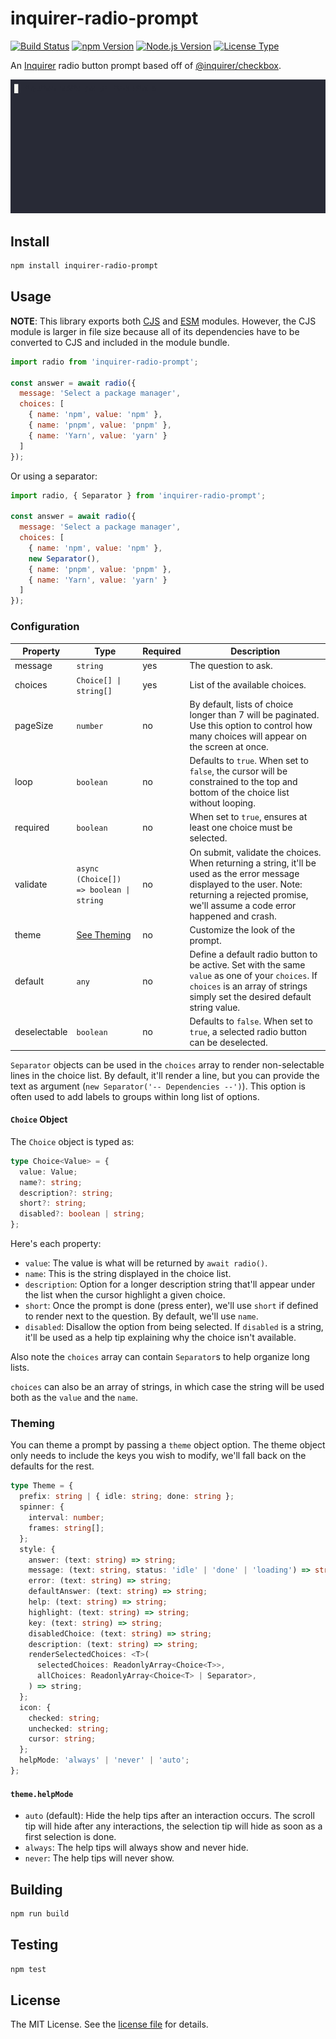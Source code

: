 inquirer-radio-prompt
=====================
[![Build Status](https://img.shields.io/github/actions/workflow/status/jbenner-radham/inquirer-radio-prompt/ci.yaml?branch=main)](https://github.com/jbenner-radham/inquirer-radio-prompt/actions/workflows/ci.yaml)
[![npm Version](https://img.shields.io/npm/v/inquirer-radio-prompt.svg)](https://www.npmjs.com/package/inquirer-radio-prompt)
[![Node.js Version](https://img.shields.io/node/v/inquirer-radio-prompt.svg)](https://nodejs.org/)
[![License Type](https://img.shields.io/github/license/jbenner-radham/inquirer-radio-prompt.svg)](LICENSE)

An [Inquirer](https://github.com/SBoudrias/Inquirer.js/) radio button prompt based off of [@inquirer/checkbox](https://github.com/SBoudrias/Inquirer.js/tree/main/packages/checkbox).

![Animated demo of inquirer-radio-prompt](images/demo.gif)

Install
-------
```sh
npm install inquirer-radio-prompt
```

Usage
-----
**NOTE**: This library exports both [CJS](https://nodejs.org/api/modules.html) and [ESM](https://nodejs.org/api/esm.html) modules. However, the CJS module is larger in file size because all of its dependencies have to be converted to CJS and included in the module bundle.

```js
import radio from 'inquirer-radio-prompt';

const answer = await radio({
  message: 'Select a package manager',
  choices: [
    { name: 'npm', value: 'npm' },
    { name: 'pnpm', value: 'pnpm' },
    { name: 'Yarn', value: 'yarn' }
  ]
});
```

Or using a separator:

```js
import radio, { Separator } from 'inquirer-radio-prompt';

const answer = await radio({
  message: 'Select a package manager',
  choices: [
    { name: 'npm', value: 'npm' },
    new Separator(),
    { name: 'pnpm', value: 'pnpm' },
    { name: 'Yarn', value: 'yarn' }
  ]
});
```

### Configuration

| Property     | Type                                    | Required | Description                                                                                                                                                                                           |
|--------------|-----------------------------------------|----------|-------------------------------------------------------------------------------------------------------------------------------------------------------------------------------------------------------|
| message      | `string`                                | yes      | The question to ask.                                                                                                                                                                                  |
| choices      | `Choice[] \| string[]`                  | yes      | List of the available choices.                                                                                                                                                                        |                                                                                                                                                                       |
| pageSize     | `number`                                | no       | By default, lists of choice longer than 7 will be paginated. Use this option to control how many choices will appear on the screen at once.                                                           |
| loop         | `boolean`                               | no       | Defaults to `true`. When set to `false`, the cursor will be constrained to the top and bottom of the choice list without looping.                                                                     |
| required     | `boolean`                               | no       | When set to `true`, ensures at least one choice must be selected.                                                                                                                                     |
| validate     | `async (Choice[]) => boolean \| string` | no       | On submit, validate the choices. When returning a string, it'll be used as the error message displayed to the user. Note: returning a rejected promise, we'll assume a code error happened and crash. |
| theme        | [See Theming](#theming)                 | no       | Customize the look of the prompt.                                                                                                                                                                     |
| default      | `any`                                   | no       | Define a default radio button to be active. Set with the same `value` as one of your `choices`. If `choices` is an array of strings simply set the desired default string value.                      |
| deselectable | `boolean`                               | no       | Defaults to `false`. When set to `true`, a selected radio button can be deselected.                                                                                                                   |

`Separator` objects can be used in the `choices` array to render non-selectable lines in the choice list. By default, it'll render a line, but you can provide the text as argument (`new Separator('-- Dependencies --')`). This option is often used to add labels to groups within long list of options.

#### `Choice` Object

The `Choice` object is typed as:

```ts
type Choice<Value> = {
  value: Value;
  name?: string;
  description?: string;
  short?: string;
  disabled?: boolean | string;
};
```

Here's each property:

- `value`: The value is what will be returned by `await radio()`.
- `name`: This is the string displayed in the choice list.
- `description`: Option for a longer description string that'll appear under the list when the cursor highlight a given choice.
- `short`: Once the prompt is done (press enter), we'll use `short` if defined to render next to the question. By default, we'll use `name`.
- `disabled`: Disallow the option from being selected. If `disabled` is a string, it'll be used as a help tip explaining why the choice isn't available.

Also note the `choices` array can contain `Separator`s to help organize long lists.

`choices` can also be an array of strings, in which case the string will be used both as the `value` and the `name`.

### Theming

You can theme a prompt by passing a `theme` object option. The theme object only needs to include the keys you wish to modify, we'll fall back on the defaults for the rest.

```ts
type Theme = {
  prefix: string | { idle: string; done: string };
  spinner: {
    interval: number;
    frames: string[];
  };
  style: {
    answer: (text: string) => string;
    message: (text: string, status: 'idle' | 'done' | 'loading') => string;
    error: (text: string) => string;
    defaultAnswer: (text: string) => string;
    help: (text: string) => string;
    highlight: (text: string) => string;
    key: (text: string) => string;
    disabledChoice: (text: string) => string;
    description: (text: string) => string;
    renderSelectedChoices: <T>(
      selectedChoices: ReadonlyArray<Choice<T>>,
      allChoices: ReadonlyArray<Choice<T> | Separator>,
    ) => string;
  };
  icon: {
    checked: string;
    unchecked: string;
    cursor: string;
  };
  helpMode: 'always' | 'never' | 'auto';
};
```

#### `theme.helpMode`

- `auto` (default): Hide the help tips after an interaction occurs. The scroll tip will hide after any interactions, the selection tip will hide as soon as a first selection is done.
- `always`: The help tips will always show and never hide.
- `never`: The help tips will never show.

Building
--------
```sh
npm run build
```

Testing
-------
```sh
npm test
```

License
-------
The MIT License. See the [license file](LICENSE) for details.
